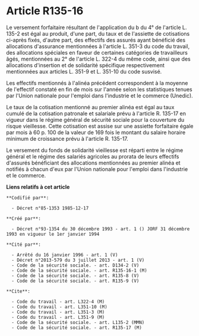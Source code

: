 # Article R135-16

Le versement forfaitaire résultant de l'application du b du 4° de l'article L. 135-2 est égal au produit, d'une part, du taux
et de l'assiette de cotisations ci-après fixés, d'autre part, des effectifs des assurés ayant bénéficié des allocations
d'assurance mentionnées à l'article L. 351-3 du code du travail, des allocations spéciales en faveur de certaines catégories
de travailleurs âgés, mentionnées au 2° de l'article L. 322-4 du même code, ainsi que des allocations d'insertion et de
solidarité spécifique respectivement mentionnées aux articles L. 351-9 et L. 351-10 du code susvisé.

Les effectifs mentionnés à l'alinéa précédent correspondent à la moyenne de l'effectif constaté en fin de mois sur l'année
selon les statistiques tenues par l'Union nationale pour l'emploi dans l'industrie et le commerce (Unedic).

Le taux de la cotisation mentionné au premier alinéa est égal au taux cumulé de la cotisation patronale et salariale prévu à
l'article R. 135-17 en vigueur dans le régime général de sécurité sociale pour la couverture du risque vieillesse. Cette
cotisation est assise sur une assiette forfaitaire égale par mois à 60 p. 100 de la valeur de 169 fois le montant du salaire
horaire minimum de croissance prévu à l'article R. 135-17.

Le versement du fonds de solidarité vieillesse est réparti entre le régime général et le régime des salariés agricoles au
prorata de leurs effectifs d'assurés bénéficiant des allocations mentionnées au premier alinéa et notifiés à chacun d'eux par
l'Union nationale pour l'emploi dans l'industrie et le commerce.

**Liens relatifs à cet article**

	**Codifié par**:

	  - Décret n°85-1353 1985-12-17

	**Créé par**:

	  - Décret n°93-1354 du 30 décembre 1993 - art. 1 () JORF 31 décembre 1993 en vigueur le 1er janvier 1994

	**Cité par**:

	  - Arrêté du 16 janvier 1996 - art. 1 (V)
	  - Décret n°2013-579 du 3 juillet 2013 - art. 1 (V)
	  - Code de la sécurité sociale. - art. D134-2 (V)
	  - Code de la sécurité sociale. - art. R135-16-1 (M)
	  - Code de la sécurité sociale. - art. R135-8 (V)
	  - Code de la sécurité sociale. - art. R135-9 (V)

	**Cite**:

	  - Code du travail - art. L322-4 (M)
	  - Code du travail - art. L351-10 (M)
	  - Code du travail - art. L351-3 (M)
	  - Code du travail - art. L351-9 (M)
	  - Code de la sécurité sociale. - art. L135-2 (MMN)
	  - Code de la sécurité sociale. - art. R135-17 (M)
